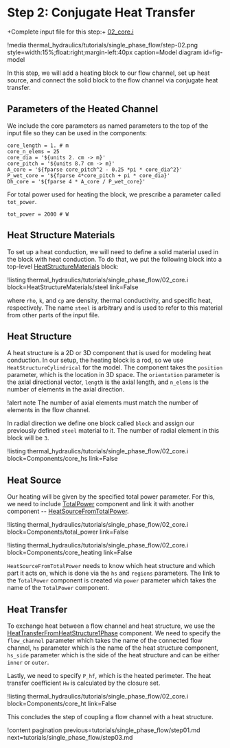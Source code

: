 # Step 2: Conjugate Heat Transfer

+Complete input file for this step:+ [02_core.i](thermal_hydraulics/tutorials/single_phase_flow/02_core.i)

!media thermal_hydraulics/tutorials/single_phase_flow/step-02.png
       style=width:15%;float:right;margin-left:40px
       caption=Model diagram
       id=fig-model

In this step, we will add a heating block to our flow channel, set up heat source, and connect the
solid block to the flow channel via conjugate heat transfer.


## Parameters of the Heated Channel

We include the core parameters as named parameters to the top of the input file so they can be used in the components:

```
core_length = 1. # m
core_n_elems = 25
core_dia = '${units 2. cm -> m}'
core_pitch = '${units 8.7 cm -> m}'
A_core = '${fparse core_pitch^2 - 0.25 *pi * core_dia^2}'
P_wet_core = '${fparse 4*core_pitch + pi * core_dia}'
Dh_core = '${fparse 4 * A_core / P_wet_core}'
```

For total power used for heating the block, we prescribe a parameter called `tot_power`.

```
tot_power = 2000 # W
```


## Heat Structure Materials

To set up a heat conduction, we will need to define a solid material used in the block with
heat conduction.
To do that, we put the following block into a top-level [HeatStructureMaterials](HeatStructureMaterials/index.md) block:

!listing thermal_hydraulics/tutorials/single_phase_flow/02_core.i
         block=HeatStructureMaterials/steel
         link=False

where `rho`, `k`, and `cp` are density, thermal conductivity, and specific heat, respectively.
The name `steel` is arbitrary and is used to refer to this material from other parts of the input file.

## Heat Structure

A heat structure is a 2D or 3D component that is used for modeling heat conduction.
In our setup, the heating block is a rod, so we use `HeatStructureCylindrical` for the model.
The component takes the `position` parameter, which is the location in 3D space.
The `orientation` parameter is the axial directional vector, `length` is the axial length, and
`n_elems` is the number of elements in the axial direction.

!alert note
The number of axial elements must match the number of elements in the flow channel.

In radial direction we define one block called `block` and assign our previously defined `steel`
material to it. The number of radial element in this block will be `3`.

!listing thermal_hydraulics/tutorials/single_phase_flow/02_core.i
         block=Components/core_hs
         link=False

## Heat Source

Our heating will be given by the specified total power parameter. For this, we need to include
[TotalPower](components/TotalPower.md) component and link it with another component -- [HeatSourceFromTotalPower](components/HeatSourceFromTotalPower.md).

!listing thermal_hydraulics/tutorials/single_phase_flow/02_core.i
         block=Components/total_power
         link=False

!listing thermal_hydraulics/tutorials/single_phase_flow/02_core.i
         block=Components/core_heating
         link=False

`HeatSourceFromTotalPower` needs to know which heat structure and which part it acts on, which is
done via the `hs` and `regions` parameters.  The link to the `TotalPower` component is created via
`power` parameter which takes the name of the `TotalPower` component.

## Heat Transfer

To exchange heat between a flow channel and heat structure, we use the [HeatTransferFromHeatStructure1Phase](components/HeatTransferFromHeatStructure1Phase.md)
component.  We need to specify the `flow_channel` parameter which takes the name of the connected
flow channel, `hs` parameter which is the name of the heat structure component, `hs_side` parameter
which is the side of the heat structure and can be either `inner` or `outer`.

Lastly, we need to specify `P_hf`, which is the heated perimeter. The heat transfer coefficient `Hw` is calculated by the closure set.

!listing thermal_hydraulics/tutorials/single_phase_flow/02_core.i
         block=Components/core_ht
         link=False

This concludes the step of coupling a flow channel with a heat structure.

!content pagination previous=tutorials/single_phase_flow/step01.md
                    next=tutorials/single_phase_flow/step03.md
